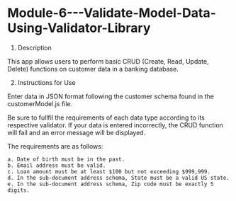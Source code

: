 # Module-6---Validate-Model-Data-Using-Validator-Library

1. Description

This app allows users to perform basic CRUD (Create, Read, Update, Delete) functions on customer data
in a banking database.

2. Instructions for Use

Enter data in JSON format following the customer schema found in the customerModel.js file.

Be sure to fullfil the requirements of each data type according to its respective validator. If your data is
entered incorrectly, the CRUD function will fail and an error message will be displayed.

The requirements are as follows:

	a. Date of birth must be in the past.
	b. Email address must be valid.
	c. Loan amount must be at least $100 but not exceeding $999,999.
	d. In the sub-document address schema, State must be a valid US state.
	e. In the sub-document address schema, Zip code must be exactly 5 digits.

